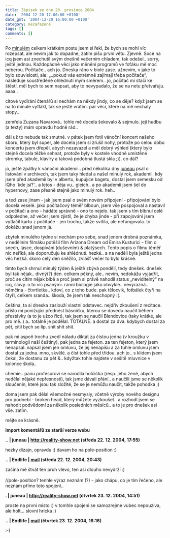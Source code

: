 ```yaml
---
title: Zápisek ze dne 20. prosince 2004
date: '2004-12-20 17:00:00 +0100'
date_gmt: '2004-12-20 16:00:00 +0100'
category: nezařazené
tags: []
comments: []
---
```

<p>Po <a href="http://jan-martinek.com/zapisky/zapisek-ze-dne-18-12-2004">minulém</a> celkem krátkém   postu jsem si řekl, že bych se mohl víc rozepsat, ale nevím  jak to dopadne, zatím píšu první větu. Zjevně. Soce na icq jsem asi znechutil svým dnešně  večerním chladem, tak odešel.. sorry, ještě jednou. Každopádně věci jako měnění programů  ve foťáku mě moc neberou. Počítače.. ach jo. Dneska ráno v biole zase. užnevím, v jaké  to bylo souvislosti, ale: &bdquo;..pokud vás extrémně zajímají třeba počítače&ldquo;, následuje   soustředěné ohlédnutí mým směrem.. jo, počítač mi stačí ke štěstí, měl bych to sem napsat,   aby to nevypadalo, že se na netu přetvařuju. aaaa..</p>
<p>citové vydírání čtenářů si nechám na někdy jindy, co se děje? když jsem se na to minule vyflákl,  tak se ještě vrátím. pár věcí, které na mě nechaly stopy..</p>
<p>zemřela Zuzana Navarová.. tohle mě docela šokovalo &amp; sejmulo. její hudbu (a texty)  mám opravdu hodně rád..</p>
<p>dál už to nebude tak smutné. v pátek jsem fotil vánoční koncert našeho sboru, který byl super,  ale docela jsem si zrušil nohy, protože po celou dobu koncertu jsem dřepěl, abych nezavazel a měl  dobrý výhled (který bylo stejně docela těžké sehnat, protože byly v kostele vhodně umístěné stromky,  tabule, klavíry a taková podobná tlustá skla ;)). co dál?</p>
<p>jo, ještě zpátky k vánoční akademii.. před několika dny <a href="http://reality-show.net">juneau</a>  psal o listování v archivech, tak jsem taky hledal a našel minulý rok, akademii. kdy jsem před akademií  byl v albertu, kupujíce bagetu, dostal jsem semesku od IQho 'kde jsi?'.. a letos - déja vu.. gleich..  a po akademii jsem šel do hypernovy, zase přesně stejně jako minulý rok. heh..</p>
<p>a teď zase jinam - jak jsem psal o svém novém připojení - připojování bylo docela  veselé. jako počítačový téměř blboun, jsem vše pospojoval a nastavil v počítači a ono - hádáte  správně - ono to nejelo. tak jsem s tím blbnul celé odpoledne, až večer jsem zjistil, že je chyba jinde  - při zapojování jsem vytlačil kartu z počítače - jen trochu, takže svítila, ale nefungovala.  to dokážu snad jenom já.</p>
<p>zbytek minulého týdne si nechám pro sebe, snad jenom drobná poznámka,  v nedělním filmáku potěšil film Arizona Dream od Emira Kusturici - film o snech, lásce, dospívání  (duševním) &amp; platýsech. Tento popis o filmu téměř nic neříká, ale doporučuju ke shlédnutí.  hezké.. a na neděli byla ještě jedna věc hezká. skoro celý den sněžilo, zvlášť večer to bylo krásné.</p>
<p>tímto bych shrnul minulý týden &amp; ještě zbývá pondělí, tedy dnešek. dnešek byl tak nějak..  divný(?) den. celkem pěkný, ale.. nevím, nedokážu vyjádřit, proč se cítím nějak blbě a proč jsem si  právě nahodil status &bdquo;neviditelný&ldquo; na icq, slovy. o to víc psanými. ranní biologie  jako obvykle.. nevýrazná.. němčina - čtvrtletka.. kdoví, co z toho bude. pak tělocvik, fotbálek  čtyři na čtyři, celkem sranda.. škoda, že jsem tak neschopný :(.</p>
<p>čeština, ta si dneska zaslouží vlastní odstavec. nejdřív zkoušení z recitace. přišlo mi ponižující  přednést básničku, kterou se dovedu naučit během přestávky (a to je užco říct), tak jsem se naučil  Blendovice (taky krátké, ale pro mě..) a.. totálně je podělal. TOTÁLNĚ. a dostal za dva. kdybych dostal  za pět, cítil bych se líp. shit shit shit.</p>
<p>pak mi aspoň trochu zvedl náladu diktát za čistou jedna (v kroužku v terminologii naší češtiny),  pak jedna za fejeton. za ten fejeton, který jsem nenapsal. napsal jsem jen omluvu, že jej nenapíšu a  za tuhle omluvu jsem dostal za jedna. mno, skvělé. a číst tohle před třídou. ach jo.. s klidem  jsem čekal, že dostanu za pět &amp;.. kdyžtak tohle najdete v sešitě mluvnice v kolonce škola..</p>
<p>chemie.. panu profesorovi se narodila holčička (resp. jeho ženě, abych nedělal nějaké nepřesnosti),  tak jsme dávali přání.. a naučili jsme se několik sloučenin, které jsou tak složité, že se je nemůžu   naučit, takže pohodka ;)</p>
<p>doma jsem pak dělal všemožné nesmysly, včetně výroby nového designu pro podnebí - broken head,   který můžete vyzkoušet.. a rozhodl jsem se nahodit  podvědomí za několik posledních měsíců.. a to je pro dnešek asi vše. zatím.</p>
<p>mějte se krásně.</p>
<div class="import-komentaru">
<p><strong>Import komentářů ze starší verze webu</strong></p>
<div class="comment">
<p style="font-weight:bold"><span class="compredmet">..</span> | <span class="comname">juneau</span> |  <a href="http://reality-show.net">http://reality-show.net</a> (středa&nbsp;22.&nbsp;12.&nbsp;2004,&nbsp;17:55)</p>
<p>hezky dizajn, opravdu :) davam ho na pole-position :) </p>
</div>
<div class="comment">
<p style="font-weight:bold"><span class="compredmet">..</span> | <span class="comname">Endlife</span> |  <a href="mailto:jan.martinek@post.cz">mail</a> (středa&nbsp;22.&nbsp;12.&nbsp;2004,&nbsp;20:43)</p>
<p>začíná mě štvát ten pruh vlevo, ten asi dlouho nevydrží :)  <br>  <br> //pole-position? tenhle výraz neznám (?) - jako chápu, co je tím řečeno, ale neznám přímo toto spojení.. </p>
</div>
<div class="comment">
<p style="font-weight:bold"><span class="compredmet">.</span> | <span class="comname">juneau</span> |  <a href="http://reality-show.net">http://reality-show.net</a> (čtvrtek&nbsp;23.&nbsp;12.&nbsp;2004,&nbsp;14:51)</p>
<p>proste na prvni misto :) v tomhle spojeni se samozrejme vubec nepouziva, ale holt... slovni hricka :) </p>
</div>
<div class="comment">
<p style="font-weight:bold"><span class="compredmet">..</span> | <span class="comname">Endlife</span> |  <a href="mailto:jan.martinek@post.cz">mail</a> (čtvrtek&nbsp;23.&nbsp;12.&nbsp;2004,&nbsp;16:16)</p>
<p>:-) </p>
</div>
</div>
